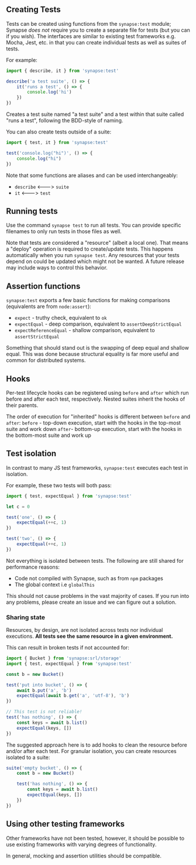 ## Creating Tests

Tests can be created using functions from the `synapse:test` module; Synapse _does not_ require you to create a separate file for tests (but you can if you wish). The interfaces are similar to existing test frameworks e.g. Mocha, Jest, etc. in that you can create individual tests as well as suites of tests.

For example:
```ts
import { describe, it } from 'synapse:test'

describe('a test suite', () => {
    it('runs a test', () => {
        console.log('hi')
    })
})
```

Creates a test suite named "a test suite" and a test within that suite called "runs a test", following the BDD-style of naming.

You can also create tests outside of a suite:
```ts
import { test, it } from 'synapse:test'

test('console.log("hi")', () => {
    console.log("hi")
})
```

Note that some functions are aliases and can be used interchangeably:
* `describe` <---> `suite`
* `it` <---> `test`

## Running tests

Use the command `synapse test` to run all tests. You can provide specific filenames to only run tests in those files as well.

Note that tests are considered a "resource" (albeit a local one). That means a "deploy" operation is required to create/update tests. This happens automatically when you run `synapse test`. Any resources that your tests depend on could be updated which might not be wanted. A future release may include ways to control this behavior. 

## Assertion functions

`synapse:test` exports a few basic functions for making comparisons (equivalents are from `node:assert`):
* `expect` - truthy check, equivalent to `ok`
* `expectEqual` - deep comparison, equivalent to `assertDeepStrictEqual`
* `expectReferenceEqual` - shallow comparison, equivalent to `assertStrictEqual`

Something that should stand out is the swapping of deep equal and shallow equal. This was done because structural equality is far more useful and common for distributed systems.

## Hooks

Per-test lifecycle hooks can be registered using `before` and `after` which run before and after each test, respectively. Nested suites inherit the hooks of their parents.

The order of execution for "inherited" hooks is different between `before` and `after`:
`before` - top-down execution, start with the hooks in the top-most suite and work down
`after`- bottom-up execution, start with the hooks in the bottom-most suite and work up


## Test isolation

In contrast to many JS test frameworks, `synapse:test` executes each test in isolation.

For example, these two tests will both pass:
```ts
import { test, expectEqual } from 'synapse:test'

let c = 0

test('one', () => {
    expectEqual(++c, 1)
})

test('two', () => {
    expectEqual(++c, 1)
})
```

Not everything is isolated between tests. The following are still shared for performance reasons:
* Code not compiled with Synapse, such as from `npm` packages
* The global context i.e `globalThis`

This should not cause problems in the vast majority of cases. If you run into any problems, please create an issue and we can figure out a solution.

### Sharing state

Resources, by design, are not isolated across tests nor individual executions. **All tests see the same resource in a given environment.** 

This can result in broken tests if not accounted for:

```ts
import { Bucket } from 'synapse:srl/storage'
import { test, expectEqual } from 'synapse:test'

const b = new Bucket()

test('put into bucket', () => {
    await b.put('a', 'b')
    expectEqual(await b.get('a', 'utf-8'), 'b')
})

// This test is not reliable!
test('has nothing', () => {
    const keys = await b.list()
    expectEqual(keys, [])
})
```

The suggested approach here is to add hooks to clean the resource before and/or after each test. For granular isolation, you can create resources isolated to a suite:

```ts
suite('empty bucket', () => {
    const b = new Bucket()

    test('has nothing', () => {
        const keys = await b.list()
        expectEqual(keys, [])
    }) 
})
```

## Using other testing frameworks

Other frameworks have not been tested, however, it should be possible to use existing frameworks with varying degrees of functionality. 

In general, mocking and assertion utilities should be compatible.
